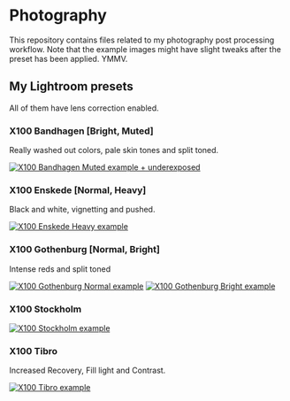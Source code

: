 # Photography

This repository contains files related to my photography post processing
workflow. Note that the example images might have slight tweaks after
the preset has been applied. YMMV.

## My Lightroom presets

 All of them have lens correction enabled.

### X100 Bandhagen [Bright, Muted]

 Really washed out colors, pale skin tones and split toned.

 [![X100 Bandhagen Muted example + underexposed](http://farm6.static.flickr.com/5033/5804111943_3bd0867bb0.jpg)](http://www.flickr.com/photos/peterhellberg/5804111943/)

### X100 Enskede [Normal, Heavy]

 Black and white, vignetting and pushed.

 [![X100 Enskede Heavy example](http://farm6.static.flickr.com/5047/5723446035_2ac04e902d.jpg)](http://www.flickr.com/photos/peterhellberg/5723446035/)

### X100 Gothenburg [Normal, Bright]

 Intense reds and split toned

 [![X100 Gothenburg Normal example](http://farm7.static.flickr.com/6128/5955356037_8ac0602991.jpg)](http://www.flickr.com/photos/peterhellberg/5955356037/)
 [![X100 Gothenburg Bright example](http://farm7.static.flickr.com/6036/5878329346_48648dd966.jpg)](http://www.flickr.com/photos/peterhellberg/5878329346/)

### X100 Stockholm

 [![X100 Stockholm example](http://farm3.static.flickr.com/2711/5804666342_a4671f427e.jpg)](http://www.flickr.com/photos/peterhellberg/5804666342/)

### X100 Tibro

 Increased Recovery, Fill light and Contrast.

 [![X100 Tibro example](http://farm6.static.flickr.com/5107/5769686100_d907c7d762.jpg)](http://www.flickr.com/photos/peterhellberg/5769686100/)
